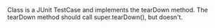 Class is a JUnit TestCase and implements the tearDown method. The tearDown method should call super.tearDown(), but doesn't.